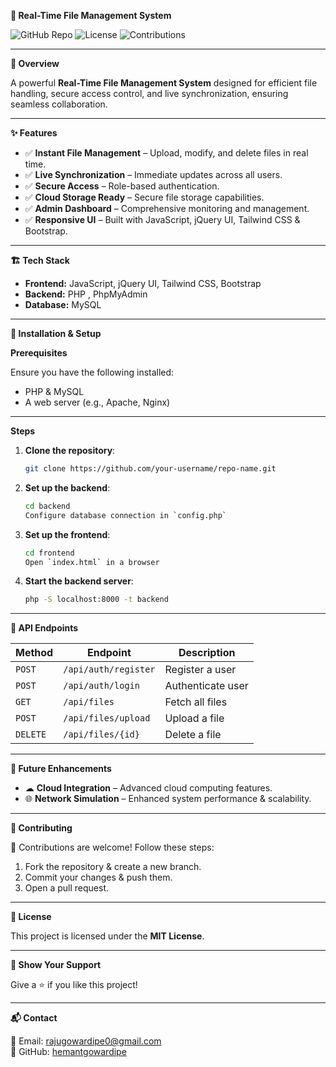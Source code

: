 **📁 Real-Time File Management System**

![GitHub Repo](https://img.shields.io/github/repo-size/your-username/repo-name)
![License](https://img.shields.io/badge/license-MIT-green)
![Contributions](https://img.shields.io/badge/contributions-welcome-brightgreen)

---

**🚀 Overview**

A powerful **Real-Time File Management System** designed for efficient file handling, secure access control, and live synchronization, ensuring seamless collaboration.

---

**✨ Features**

- ✅ **Instant File Management** – Upload, modify, and delete files in real time.  
- ✅ **Live Synchronization** – Immediate updates across all users.  
- ✅ **Secure Access** – Role-based authentication.  
- ✅ **Cloud Storage Ready** – Secure file storage capabilities.  
- ✅ **Admin Dashboard** – Comprehensive monitoring and management.  
- ✅ **Responsive UI** – Built with JavaScript, jQuery UI, Tailwind CSS & Bootstrap.  

---

**🏗 Tech Stack**

- **Frontend:** JavaScript, jQuery UI, Tailwind CSS, Bootstrap  
- **Backend:** PHP , PhpMyAdmin  
- **Database:** MySQL  

---

**🔧 Installation & Setup**

**Prerequisites**

Ensure you have the following installed:
- PHP & MySQL
- A web server (e.g., Apache, Nginx)

---

**Steps**

1. **Clone the repository**:  
   ```sh
   git clone https://github.com/your-username/repo-name.git
   ```
2. **Set up the backend**:  
   ```sh
   cd backend
   Configure database connection in `config.php`
   ```
3. **Set up the frontend**:  
   ```sh
   cd frontend
   Open `index.html` in a browser
   ```
4. **Start the backend server**:  
   ```sh
   php -S localhost:8000 -t backend
   ```

---

**📡 API Endpoints**

| Method  | Endpoint               | Description           |
|---------|------------------------|-----------------------|
| `POST`  | `/api/auth/register`   | Register a user       |
| `POST`  | `/api/auth/login`      | Authenticate user     |
| `GET`   | `/api/files`           | Fetch all files       |
| `POST`  | `/api/files/upload`    | Upload a file         |
| `DELETE`| `/api/files/{id}`      | Delete a file         |

---

**🔮 Future Enhancements**

- ☁ **Cloud Integration** – Advanced cloud computing features.  
- 🌐 **Network Simulation** – Enhanced system performance & scalability.  

---

**🤝 Contributing**

🙌 Contributions are welcome! Follow these steps:
1. Fork the repository & create a new branch.
2. Commit your changes & push them.
3. Open a pull request.

---

**📜 License**

This project is licensed under the **MIT License**.

---

**🌟 Show Your Support**

Give a ⭐ if you like this project!

---

**📬 Contact**

📧 Email: rajugowardipe0@gmail.com  
🐙 GitHub: [hemantgowardipe](https://github.com/hemantgowardipe)

